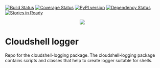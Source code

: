 [![Build Status](https://travis-ci.org/QualiSystems/cloudshell-logging.svg?branch=dev)](https://travis-ci.org/QualiSystems/cloudshell-logging)
[![Coverage Status](https://coveralls.io/repos/github/QualiSystems/cloudshell-logging/badge.svg?branch=dev)](https://coveralls.io/github/QualiSystems/cloudshell-logging?branch=dev)
[![PyPI version](https://badge.fury.io/py/cloudshell-logging.svg)](https://badge.fury.io/py/cloudshell-logging)
[![Dependency Status](https://dependencyci.com/github/QualiSystems/cloudshell-logging/badge)](https://dependencyci.com/github/QualiSystems/cloudshell-logging)
[![Stories in Ready](https://badge.waffle.io/QualiSystems/cloudshell-logging.svg?label=ready&title=Ready)](http://waffle.io/QualiSystems/cloudshell-logging)

<p align="center">
<img src="https://github.com/QualiSystems/devguide_source/raw/master/logo.png"></img>
</p>

# Cloudshell logger

Repo for the cloudshell-logging package. The cloudshell-logging package contains scripts and classes that help to create logger suitable for shells. 
